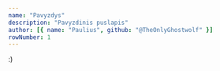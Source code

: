 ```yaml
---
name: "Pavyzdys"
description: "Pavyzdinis puslapis"
author: [{ name: "Paulius", github: "@TheOnlyGhostwolf" }]
rowNumber: 1
---
```

:)